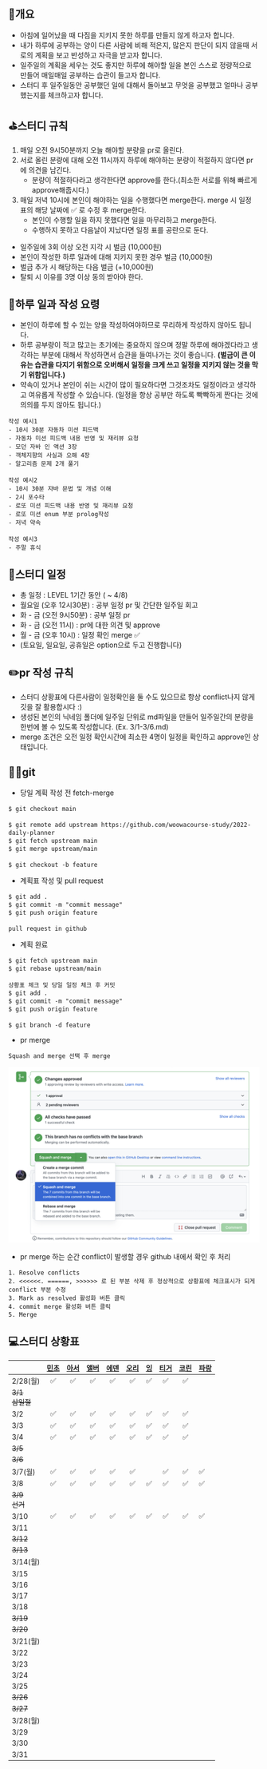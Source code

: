 ## 📄개요
- 아침에 일어났을 때 다짐을 지키지 못한 하루를 만들지 않게 하고자 합니다.
- 내가 하루에 공부하는 양이 다른 사람에 비해 적은지, 많은지 판단이 되지 않을때 서로의 계획을 보고 반성하고 자극을 받고자 합니다.
- 일주일의 계획을 세우는 것도 좋지만 하루에 해야할 일을 본인 스스로 정량적으로 만들어 매일매일 공부하는 습관이 들고자 합니다.
- 스터디 후 일주일동안 공부했던 일에 대해서 돌아보고 무엇을 공부했고 얼마나 공부했는지를 체크하고자 합니다.

## ⛳️스터디 규칙
1. 매일 오전 9시50분까지 오늘 해야할 분량을 pr로 올린다.
2. 서로 올린 분량에 대해 오전 11시까지 하루에 해야하는 분량이 적절하지 않다면 pr에 의견을 남긴다.
    - 분량이 적절하다라고 생각한다면 approve를 한다.(최소한 서로를 위해 빠르게 approve해줍시다.)
3. 매일 저녁 10시에 본인이 해야하는 일을 수행했다면 merge한다. merge 시 일정 표의 해당 날짜에 ✅ 로 수정 후 merge한다.
    - 본인이 수행할 일을 하지 못했다면 일을 마무리하고 merge한다.
    - 수행하지 못하고 다음날이 지났다면 일정 표를 공란으로 둔다.

- 일주일에 3회 이상 오전 지각 시 벌금 (10,000원)
- 본인이 작성한 하루 일과에 대해 지키지 못한 경우 벌금 (10,000원)
- 벌금 추가 시 해당하는 다음 벌금 (+10,000원)
- 탈퇴 시 이유를 3명 이상 동의 받아야 한다.

## 🤔하루 일과 작성 요령
- 본인이 하루에 할 수 있는 양을 작성하여야하므로 무리하게 작성하지 않아도 됩니다.
- 하루 공부량이 적고 많고는 초기에는 중요하지 않으며 정말 하루에 해야겠다라고 생각하는 부분에 대해서 작성하면서 습관을 들여나가는 것이 좋습니다. **(벌금이 큰 이유는 습관을 다지기 위함으로 오버해서 일정을 크게 쓰고  일정을 지키지 않는 것을 막기 위함입니다.)**
- 약속이 있거나 본인이 쉬는 시간이 많이 필요하다면 그것조차도 일정이라고 생각하고 여유롭게 작성할 수 있습니다. (일정을 항상 공부만 하도록 빡빡하게 짠다는 것에 의의를 두지 않아도 됩니다.)

```
작성 예시1
- 10시 30분 자동차 미션 피드백
- 자동차 미션 피드백 내용 반영 및 재리뷰 요청
- 모던 자바 인 액션 3장
- 객체지향의 사실과 오해 4장
- 알고리즘 문제 2개 풀기

작성 예시2
- 10시 30분 자바 문법 및 개념 이해
- 2시 포수타
- 로또 미션 피드백 내용 반영 및 재리뷰 요청
- 로또 미션 enum 부분 prolog작성
- 저녁 약속

작성 예시3
- 주말 휴식
```

## 📆스터디 일정

- 총 일정 : LEVEL 1기간 동안 ( ~ 4/8)
- 월요일 (오후 12시30분) : 공부 일정 pr 및 간단한 일주일 회고
- 화 - 금 (오전 9시50분) : 공부 일정 pr
- 화 - 금 (오전 11시) : pr에 대한 의견 및 approve
- 월 - 금 (오후 10시) : 일정 확인 merge ✅ 
- (토요일, 일요일, 공휴일은 option으로 두고 진행합니다)

## ✏️pr 작성 규칙
- 스터디 상황표에 다른사람이 일정확인을 둘 수도 있으므로 항상 conflict나지 않게 깃을 잘 활용합시다 :)
- 생성된 본인의 닉네임 폴더에 일주일 단위로 md파일을 만들어 일주일간의 분량을 한번에 볼 수 있도록 작성합니다. (Ex. 3/1-3/6.md)
- merge 조건은 오전 일정 확인시간에 최소한 4명이 일정을 확인하고 approve인 상태입니다.

## 🙆‍♂️git
- 당일 계획 작성 전 fetch-merge

```
$ git checkout main

$ git remote add upstream https://github.com/woowacourse-study/2022-daily-planner
$ git fetch upstream main
$ git merge upstream/main

$ git checkout -b feature
```

- 계획표 작성 및 pull request

```
$ git add .
$ git commit -m "commit message"
$ git push origin feature

pull request in github
```

- 계획 완료

```
$ git fetch upstream main
$ git rebase upstream/main

상황표 체크 및 당일 일정 체크 후 커밋
$ git add .
$ git commit -m "commit message"
$ git push origin feature

$ git branch -d feature
```

- pr merge

```
Squash and merge 선택 후 merge
```
![](./images/squash_and_merge.png)

- pr merge 하는 순간 conflict이 발생할 경우 github 내에서 확인 후 처리

```
1. Resolve conflicts
2. <<<<<<. ======, >>>>>> 로 된 부분 삭제 후 정상적으로 상황표에 체크표시가 되게 conflict 부분 수정
3. Mark as resolved 활성화 버튼 클릭
4. commit merge 활성화 버튼 클릭
5. Merge
```


## 💻스터디 상황표
|                | [민초](https://github.com/jswith) | [아서](https://github.com/Hyunta) | [앨버](https://github.com/al-bur) | [에덴](https://github.com/leo0842) | [오리](https://github.com/jinyoungchoi95) | [잉](https://github.com/Yboyu0u) | [티거](https://github.com/daaaayeah) | [코린](https://github.com/hamcheeseburger) | [파랑](https://github.com/summerlunaa) |
|----------------|:-------------------------------:|:-------------------------------:|:-------------------------------:|:--------------------------------:|:---------------------------------------:|:-------------------------------:|:----------------------------------:|:----------------------------------------:|--------------------------------------|
| 2/28(월)        | ✅                               | ✅                               | ✅                               | ✅                                | ✅                                       | ✅                               | ✅                                  | ✅                                        |                                      |
| ~~3/1<br>삼일절~~ |                                 |                                 |                                 |                                  |                                         |                                 |                                    |                                          |                                      |
| 3/2            | ✅                               | ✅                               | ✅                               | ✅                                | ✅                                       | ✅                               | ✅                                  | ✅                                        |                                      |
| 3/3            | ✅                               | ✅                               | ✅                               | ✅                                | ✅                                       | ✅                               | ✅                                  | ✅                                        |                                      |
| 3/4            | ✅                               | ✅                               | ✅                               | ✅                                | ✅                                       | ✅                               | ✅                                  | ✅                                        |                                      |
| ~~3/5~~        |                                 |                                 |                                 |                                  |                                         |                                 |                                    |                                          |                                      |
| ~~3/6~~        |                                 |                                 |                                 |                                  |                                         |                                 |                                    |                                          |                                      |
| 3/7(월)         |✅                                  |✅                                  |✅                                  | ✅                                  |  ✅                                        |                                 | ✅                                    |   ✅                                        |✅                                       |
| 3/8            |✅                                 |✅                                 |✅                                 |✅                                  |✅                                         |✅                                |✅                                    |✅                                          |✅                                     |
| ~~3/9<br>선거~~  |                                 |                                 |                                 |                                  |                                         |                                 |                                    |                                          |                                      |
| 3/10           | ✅ | ✅ | ✅ | ✅ | ✅ | ✅ | ✅ | ✅ | ✅ |
| 3/11           |                                 |                                 |                                 |                                  |                                         |                                 |                                    |                                          |                                      |
| ~~3/12~~       |                                 |                                 |                                 |                                  |                                         |                                 |                                    |                                          |                                      |
| ~~3/13~~       |                                 |                                 |                                 |                                  |                                         |                                 |                                    |                                          |                                      |
| 3/14(월)        |                                 |                                 |                                 |                                  |                                         |                                 |                                    |                                          |                                      |
| 3/15           |                                 |                                 |                                 |                                  |                                         |                                 |                                    |                                          |                                      |
| 3/16           |                                 |                                 |                                 |                                  |                                         |                                 |                                    |                                          |                                      |
| 3/17           |                                 |                                 |                                 |                                  |                                         |                                 |                                    |                                          |                                      |
| 3/18           |                                 |                                 |                                 |                                  |                                         |                                 |                                    |                                          |                                      |
| ~~3/19~~       |                                 |                                 |                                 |                                  |                                         |                                 |                                    |                                          |                                      |
| ~~3/20~~       |                                 |                                 |                                 |                                  |                                         |                                 |                                    |                                          |                                      |
| 3/21(월)        |                                 |                                 |                                 |                                  |                                         |                                 |                                    |                                          |                                      |
| 3/22           |                                 |                                 |                                 |                                  |                                         |                                 |                                    |                                          |                                      |
| 3/23           |                                 |                                 |                                 |                                  |                                         |                                 |                                    |                                          |                                      |
| 3/24           |                                 |                                 |                                 |                                  |                                         |                                 |                                    |                                          |                                      |
| 3/25           |                                 |                                 |                                 |                                  |                                         |                                 |                                    |                                          |                                      |
| ~~3/26~~       |                                 |                                 |                                 |                                  |                                         |                                 |                                    |                                          |                                      |
| ~~3/27~~       |                                 |                                 |                                 |                                  |                                         |                                 |                                    |                                          |                                      |
| 3/28(월)        |                                 |                                 |                                 |                                  |                                         |                                 |                                    |                                          |                                      |
| 3/29           |                                 |                                 |                                 |                                  |                                         |                                 |                                    |                                          |                                      |
| 3/30           |                                 |                                 |                                 |                                  |                                         |                                 |                                    |                                          |                                      |
| 3/31           |                                 |                                 |                                 |                                  |                                         |                                 |                                    |                                          |                                      |
